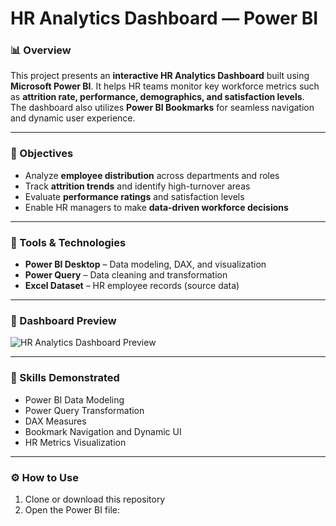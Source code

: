 # HR Analytics Dashboard — Power BI

### 📊 Overview
This project presents an **interactive HR Analytics Dashboard** built using **Microsoft Power BI**. It helps HR teams monitor key workforce metrics such as **attrition rate, performance, demographics, and satisfaction levels**.  
The dashboard also utilizes **Power BI Bookmarks** for seamless navigation and dynamic user experience.

---

### 🎯 Objectives
- Analyze **employee distribution** across departments and roles  
- Track **attrition trends** and identify high-turnover areas  
- Evaluate **performance ratings** and satisfaction levels  
- Enable HR managers to make **data-driven workforce decisions**

---

### 🧩 Tools & Technologies
- **Power BI Desktop** – Data modeling, DAX, and visualization  
- **Power Query** – Data cleaning and transformation  
- **Excel Dataset** – HR employee records (source data)  

---

### 📸 Dashboard Preview
![HR Analytics Dashboard Preview](images/hr_dashboard_preview.png)

---

### 🧠 Skills Demonstrated
- Power BI Data Modeling  
- Power Query Transformation  
- DAX Measures  
- Bookmark Navigation and Dynamic UI  
- HR Metrics Visualization  

---

### ⚙️ How to Use
1. Clone or download this repository  
2. Open the Power BI file:  
